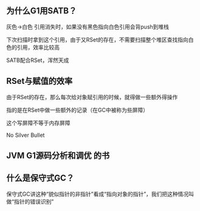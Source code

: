 ## 为什么G1用SATB？

灰色→白色 引用消失时，如果没有黑色指向白色引用会背push到堆栈

下次扫描时拿到这个引用，由于又RSet的存在，不需要扫描整个堆区查找指向白色的引用，效率比较高

SATB配合RSet，浑然天成

## RSet与赋值的效率

由于RSet的存在，那么每次给对象赋引用的时候，就得做一些额外得操作

指的是在RSet中做一些额外的记录（在GC中被称为些屏障）

这个写屏障不等于内存屏障

No Silver Bullet

## JVM G1源码分析和调优  的书

## 什么是保守式GC？

保守式GC讲这种“貌似指针的非指针”看成“指向对象的指针”，我们把这种情况叫做“指针的错误识别”